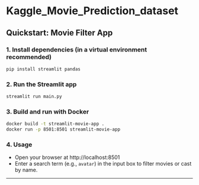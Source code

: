# Kaggle_Movie_Prediction_dataset

## Quickstart: Movie Filter App

### 1. Install dependencies (in a virtual environment recommended)
```sh
pip install streamlit pandas
```

### 2. Run the Streamlit app
```sh
streamlit run main.py
```

### 3. Build and run with Docker
```sh
docker build -t streamlit-movie-app .
docker run -p 8501:8501 streamlit-movie-app
```

### 4. Usage
- Open your browser at http://localhost:8501
- Enter a search term (e.g., `avatar`) in the input box to filter movies or cast by name.

---